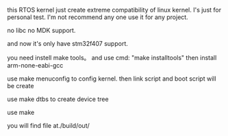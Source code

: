 this RTOS kernel just create extreme compatibility of linux kernel.
I's just for personal test.
I'm not recommend any one use it for any project.


no libc no MDK support.

and now it's only have stm32f407 support.

you need instell make tools。
and use cmd: "make installtools"
then install arm-none-eabi-gcc

use make menuconfig to config kernel.
then link script and boot script will be create 

use make dtbs to create device tree

use make 

you will find file at./build/out/
